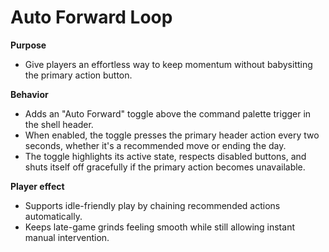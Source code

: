 # Auto Forward Loop

**Purpose**
- Give players an effortless way to keep momentum without babysitting the primary action button.

**Behavior**
- Adds an "Auto Forward" toggle above the command palette trigger in the shell header.
- When enabled, the toggle presses the primary header action every two seconds, whether it's a recommended move or ending the day.
- The toggle highlights its active state, respects disabled buttons, and shuts itself off gracefully if the primary action becomes unavailable.

**Player effect**
- Supports idle-friendly play by chaining recommended actions automatically.
- Keeps late-game grinds feeling smooth while still allowing instant manual intervention.
